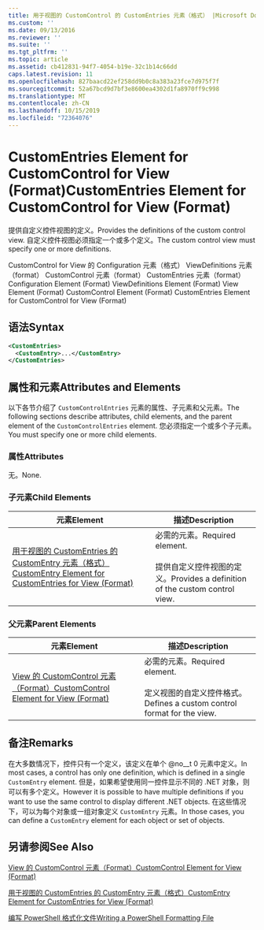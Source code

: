 ```yaml
---
title: 用于视图的 CustomControl 的 CustomEntries 元素（格式） |Microsoft Docs
ms.custom: ''
ms.date: 09/13/2016
ms.reviewer: ''
ms.suite: ''
ms.tgt_pltfrm: ''
ms.topic: article
ms.assetid: cb412831-94f7-4054-b19e-32c1b14c66dd
caps.latest.revision: 11
ms.openlocfilehash: 827baacd22ef258dd9b0c8a383a23fce7d975f7f
ms.sourcegitcommit: 52a67bcd9d7bf3e8600ea4302d1fa8970ff9c998
ms.translationtype: MT
ms.contentlocale: zh-CN
ms.lasthandoff: 10/15/2019
ms.locfileid: "72364076"
---
```

# <a name="customentries-element-for-customcontrol-for-view-format"></a><span data-ttu-id="649e9-102">CustomEntries Element for CustomControl for View (Format)</span><span class="sxs-lookup"><span data-stu-id="649e9-102">CustomEntries Element for CustomControl for View (Format)</span></span>

<span data-ttu-id="649e9-103">提供自定义控件视图的定义。</span><span class="sxs-lookup"><span data-stu-id="649e9-103">Provides the definitions of the custom control view.</span></span> <span data-ttu-id="649e9-104">自定义控件视图必须指定一个或多个定义。</span><span class="sxs-lookup"><span data-stu-id="649e9-104">The custom control view must specify one or more definitions.</span></span>

<span data-ttu-id="649e9-105">CustomControl for View 的 Configuration 元素（格式） ViewDefinitions 元素（format） CustomControl 元素（format） CustomEntries 元素（format）</span><span class="sxs-lookup"><span data-stu-id="649e9-105">Configuration Element (Format) ViewDefinitions Element (Format) View Element (Format) CustomControl Element (Format) CustomEntries Element for CustomControl for View (Format)</span></span>

## <a name="syntax"></a><span data-ttu-id="649e9-106">语法</span><span class="sxs-lookup"><span data-stu-id="649e9-106">Syntax</span></span>

```xml
<CustomEntries>
  <CustomEntry>...</CustomEntry>
</CustomEntries>
```

## <a name="attributes-and-elements"></a><span data-ttu-id="649e9-107">属性和元素</span><span class="sxs-lookup"><span data-stu-id="649e9-107">Attributes and Elements</span></span>

<span data-ttu-id="649e9-108">以下各节介绍了 `CustomControlEntries` 元素的属性、子元素和父元素。</span><span class="sxs-lookup"><span data-stu-id="649e9-108">The following sections describe attributes, child elements, and the parent element of the `CustomControlEntries` element.</span></span> <span data-ttu-id="649e9-109">您必须指定一个或多个子元素。</span><span class="sxs-lookup"><span data-stu-id="649e9-109">You must specify one or more child elements.</span></span>

### <a name="attributes"></a><span data-ttu-id="649e9-110">属性</span><span class="sxs-lookup"><span data-stu-id="649e9-110">Attributes</span></span>

<span data-ttu-id="649e9-111">无。</span><span class="sxs-lookup"><span data-stu-id="649e9-111">None.</span></span>

### <a name="child-elements"></a><span data-ttu-id="649e9-112">子元素</span><span class="sxs-lookup"><span data-stu-id="649e9-112">Child Elements</span></span>

|<span data-ttu-id="649e9-113">元素</span><span class="sxs-lookup"><span data-stu-id="649e9-113">Element</span></span>|<span data-ttu-id="649e9-114">描述</span><span class="sxs-lookup"><span data-stu-id="649e9-114">Description</span></span>|
|-------------|-----------------|
|[<span data-ttu-id="649e9-115">用于视图的 CustomEntries 的 CustomEntry 元素（格式）</span><span class="sxs-lookup"><span data-stu-id="649e9-115">CustomEntry Element for CustomEntries for View (Format)</span></span>](./customentry-element-for-customentries-for-customcontrol-for-view-format.md)|<span data-ttu-id="649e9-116">必需的元素。</span><span class="sxs-lookup"><span data-stu-id="649e9-116">Required element.</span></span><br /><br /> <span data-ttu-id="649e9-117">提供自定义控件视图的定义。</span><span class="sxs-lookup"><span data-stu-id="649e9-117">Provides a definition of the custom control view.</span></span>|

### <a name="parent-elements"></a><span data-ttu-id="649e9-118">父元素</span><span class="sxs-lookup"><span data-stu-id="649e9-118">Parent Elements</span></span>

|<span data-ttu-id="649e9-119">元素</span><span class="sxs-lookup"><span data-stu-id="649e9-119">Element</span></span>|<span data-ttu-id="649e9-120">描述</span><span class="sxs-lookup"><span data-stu-id="649e9-120">Description</span></span>|
|-------------|-----------------|
|[<span data-ttu-id="649e9-121">View 的 CustomControl 元素（Format）</span><span class="sxs-lookup"><span data-stu-id="649e9-121">CustomControl Element for View (Format)</span></span>](./customcontrol-element-for-view-format.md)|<span data-ttu-id="649e9-122">必需的元素。</span><span class="sxs-lookup"><span data-stu-id="649e9-122">Required element.</span></span><br /><br /> <span data-ttu-id="649e9-123">定义视图的自定义控件格式。</span><span class="sxs-lookup"><span data-stu-id="649e9-123">Defines a custom control format for the view.</span></span>|

## <a name="remarks"></a><span data-ttu-id="649e9-124">备注</span><span class="sxs-lookup"><span data-stu-id="649e9-124">Remarks</span></span>

<span data-ttu-id="649e9-125">在大多数情况下，控件只有一个定义，该定义在单个 @no__t 0 元素中定义。</span><span class="sxs-lookup"><span data-stu-id="649e9-125">In most cases, a control has only one definition, which is defined in a single `CustomEntry` element.</span></span> <span data-ttu-id="649e9-126">但是，如果希望使用同一控件显示不同的 .NET 对象，则可以有多个定义。</span><span class="sxs-lookup"><span data-stu-id="649e9-126">However it is possible to have multiple definitions if you want to use the same control to display different .NET objects.</span></span> <span data-ttu-id="649e9-127">在这些情况下，可以为每个对象或一组对象定义 `CustomEntry` 元素。</span><span class="sxs-lookup"><span data-stu-id="649e9-127">In those cases, you can define a `CustomEntry` element for each object or set of objects.</span></span>

## <a name="see-also"></a><span data-ttu-id="649e9-128">另请参阅</span><span class="sxs-lookup"><span data-stu-id="649e9-128">See Also</span></span>

[<span data-ttu-id="649e9-129">View 的 CustomControl 元素（Format）</span><span class="sxs-lookup"><span data-stu-id="649e9-129">CustomControl Element for View (Format)</span></span>](./customcontrol-element-for-view-format.md)

[<span data-ttu-id="649e9-130">用于视图的 CustomEntries 的 CustomEntry 元素（格式）</span><span class="sxs-lookup"><span data-stu-id="649e9-130">CustomEntry Element for CustomEntries for View (Format)</span></span>](./customentry-element-for-customentries-for-customcontrol-for-view-format.md)

[<span data-ttu-id="649e9-131">编写 PowerShell 格式化文件</span><span class="sxs-lookup"><span data-stu-id="649e9-131">Writing a PowerShell Formatting File</span></span>](./writing-a-powershell-formatting-file.md)
